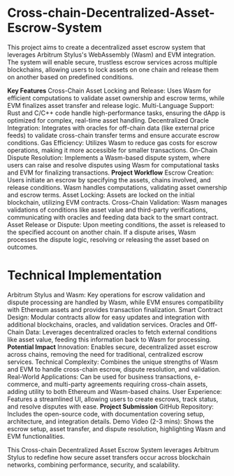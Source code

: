 # Cross-chain-Decentralized-Asset-Escrow-System

This project aims to create a decentralized asset escrow system that leverages Arbitrum Stylus's WebAssembly (Wasm) and EVM integration. The system will enable secure, trustless escrow services across multiple blockchains, allowing users to lock assets on one chain and release them on another based on predefined conditions.

**Key Features**
Cross-Chain Asset Locking and Release: Uses Wasm for efficient computations to validate asset ownership and escrow terms, while EVM finalizes asset transfer and release logic.
Multi-Language Support: Rust and C/C++ code handle high-performance tasks, ensuring the dApp is optimized for complex, real-time asset handling.
Decentralized Oracle Integration: Integrates with oracles for off-chain data (like external price feeds) to validate cross-chain transfer terms and ensure accurate escrow conditions.
Gas Efficiency: Utilizes Wasm to reduce gas costs for escrow operations, making it more accessible for smaller transactions.
On-Chain Dispute Resolution: Implements a Wasm-based dispute system, where users can raise and resolve disputes using Wasm for computational tasks and EVM for finalizing transactions.
**Project Workflow**
Escrow Creation: Users initiate an escrow by specifying the assets, chains involved, and release conditions. Wasm handles computations, validating asset ownership and escrow terms.
Asset Locking: Assets are locked on the initial blockchain, utilizing EVM contracts.
Cross-Chain Validation: Wasm manages validations of conditions like asset value and third-party verifications, communicating with oracles and feeding data back to the smart contract.
Asset Release or Dispute: Upon meeting conditions, the asset is released to the specified account on another chain. If a dispute arises, Wasm processes the dispute logic, resolving or releasing the asset based on outcomes.
# Technical Implementation
Arbitrum Stylus and Wasm: Key operations for escrow validation and dispute processing are handled by Wasm, while EVM ensures compatibility with Ethereum assets and provides transaction finalization.
Smart Contract Design: Modular contracts allow for easy updates and integration with additional blockchains, oracles, and validation services.
Oracles and Off-Chain Data: Leverages decentralized oracles to fetch external conditions like asset value, feeding this information back to Wasm for processing.
**Potential Impact**
Innovation: Enables secure, decentralized asset escrow across chains, removing the need for traditional, centralized escrow services.
Technical Complexity: Combines the unique strengths of Wasm and EVM to handle cross-chain escrow, dispute resolution, and validation.
Real-World Applications: Can be used for business transactions, e-commerce, and multi-party agreements requiring cross-chain assets, adding utility to both Ethereum and Wasm-based chains.
User Experience: Features a streamlined UI, allowing users to create escrows, track status, and resolve disputes with ease.
**Project Submission**
GitHub Repository: Includes the open-source code, with documentation covering setup, architecture, and integration details.
Demo Video (2-3 mins): Shows the escrow setup, asset transfer, and dispute resolution, highlighting Wasm and EVM functionalities.

This Cross-chain Decentralized Asset Escrow System leverages Arbitrum Stylus to redefine how secure asset transfers occur across blockchain networks, combining performance, security, and scalability.


